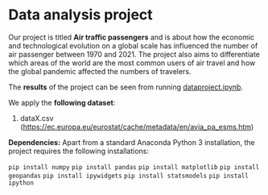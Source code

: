 # Data analysis project

Our project is titled **Air traffic passengers** and is about how the economic and technological evolution on a global scale has influenced the number of air passenger between 1970 and 2021. The project also aims to differentiate which areas of the world are the most common users of air travel and how the global pandemic affected the numbers of travelers.

The **results** of the project can be seen from running [dataproject.ipynb](dataproject.ipynb).

We apply the **following dataset**:

1. dataX.csv (https://ec.europa.eu/eurostat/cache/metadata/en/avia_pa_esms.htm) 

**Dependencies:** Apart from a standard Anaconda Python 3 installation, the project requires the following installations:

``pip install numpy``
``pip install pandas``
``pip install matplotlib``
``pip install geopandas``
``pip install ipywidgets``
``pip install statsmodels``
``pip install ipython``